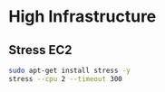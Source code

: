 # High Infrastructure

## Stress EC2
```bash
sudo apt-get install stress -y
stress --cpu 2 --timeout 300
```